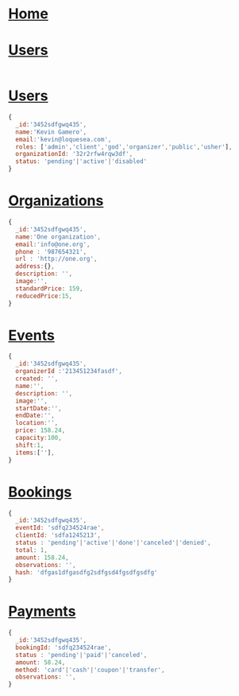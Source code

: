 # [Home](http://appbase.com/ "API Base")

# [Users](http://appbase.com/credentials "Credentials")
````javascript

````

# [Users](http://appbase.com/users "users")
```javascript
{
  _id:'3452sdfgwq435',
  name:'Kevin Gamero',
  email:'kevin@loquesea.com',
  roles: ['admin','client','god','organizer','public','usher'],
  organizationId: '32r2rfw4rqw3df',
  status: 'pending'|'active'|'disabled'
}
```
# [Organizations](http://appbase.com/organizations "Organizations")
```javascript
{
  _id:'3452sdfgwq435',
  name:'One organization',
  email:'info@one.org',
  phone : '987654321',
  url : 'http://one.org',
  address:{},
  description: '',
  image:'',
  standardPrice: 159,
  reducedPrice:15,
}
```
# [Events](http://appbase.com/events "Events")
```javascript
{
  _id:'3452sdfgwq435',
  organizerId :'213451234fasdf',
  created: '',
  name:'',
  description: '',
  image:'',
  startDate:'',
  endDate:'',
  location:'',
  price: 158.24,
  capacity:100,
  shift:1,
  items:[''],
}
```
# [Bookings](http://appbase.com/bookings "Bookings")
```javascript
{
  _id:'3452sdfgwq435',
  eventId: 'sdfq234524rae',
  clientId: 'sdfa1245213',
  status : 'pending'|'active'|'done'|'canceled'|'denied',
  total: 1,
  amount: 158.24,
  observations: '',
  hash: 'dfgas1dfgasdfg2sdfgsd4fgsdfgsdfg'
}
```
# [Payments](http://appbase.com/payments "Payments")
```javascript
{
  _id:'3452sdfgwq435',
  bookingId: 'sdfq234524rae',
  status : 'pending'|'paid'|'canceled',
  amount: 58.24,
  method: 'card'|'cash'|'coupon'|'transfer',
  observations: '',
}
```
